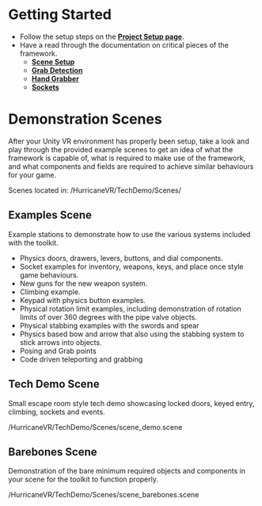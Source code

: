 # Getting Started

- Follow the setup steps on the **[Project Setup page](setup.md#project-and-packages-setup)**.
- Have a read through the documentation on critical pieces of the framework. 
    - **[Scene Setup](scenesetup.md#scene-setup)**
    - **[Grab Detection](detection.md#grabbable-detection)**
    - **[Hand Grabber](hands.md#hand-grabber)**
    - **[Sockets](sockets.md#sockets)**

# Demonstration Scenes

After your Unity VR environment has properly been setup, take a look and play through the provided example scenes to get an idea of what the framework is capable of,  what is required to make use of the framework, and what components and fields are required to achieve similar behaviours for your game.

Scenes located in: /HurricaneVR/TechDemo/Scenes/

## Examples Scene

Example stations to demonstrate how to use the various systems included with the toolkit.

- Physics doors, drawers, levers, buttons, and dial components.
- Socket examples for inventory, weapons, keys, and place once style game behaviours.
- New guns for the new weapon system.
- Climbing example.
- Keypad with physics button examples.
- Physical rotation limit examples, including demonstration of rotation limits of over 360 degrees with the pipe valve objects.
- Physical stabbing examples with the swords and spear
- Physics based bow and arrow that also using the stabbing system to stick arrows into objects.
- Posing and Grab points
- Code driven teleporting and grabbing

## Tech Demo Scene

Small escape room style tech demo showcasing locked doors, keyed entry, climbing, sockets and events.

/HurricaneVR/TechDemo/Scenes/scene_demo.scene

## Barebones Scene

Demonstration of the bare minimum required objects and components in your scene for the toolkit to function properly.

/HurricaneVR/TechDemo/Scenes/scene_barebones.scene
